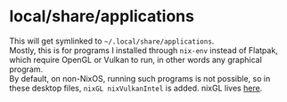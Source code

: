 # local/share/applications
This will get symlinked to `~/.local/share/applications`.  
Mostly, this is for programs I installed through `nix-env` instead of Flatpak, which require OpenGL or Vulkan to run, in other words any graphical program.  
By default, on non-NixOS, running such programs is not possible, so in these desktop files, `nixGL nixVulkanIntel` is added. nixGL lives [here](https://github.com/guibou/nixGL).

